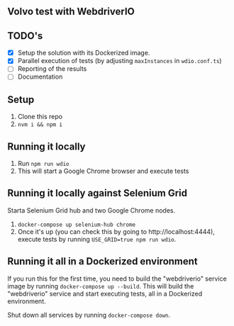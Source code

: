 ## Volvo test with WebdriverIO

## TODO's

- [x] Setup the solution with its Dockerized image.
- [x] Parallel execution of tests (by adjusting `maxInstances` in `wdio.conf.ts`)
- [ ] Reporting of the results
- [ ] Documentation

## Setup

1. Clone this repo
1. `nvm i && npm i`

## Running it locally

1. Run `npm run wdio`
1. This will start a Google Chrome browser and execute tests

## Running it locally against Selenium Grid

Starta Selenium Grid hub and two Google Chrome nodes.

1. `docker-compose up selenium-hub chrome`
1. Once it's up (you can check this by going to http://localhost:4444), execute tests by running `USE_GRID=true npm run wdio`.

## Running it all in a Dockerized environment

If you run this for the first time, you need to build the "webdriverio" service image by running `docker-compose up --build`. This will build the "webdriverio" service and start executing tests, all in a Dockerized environment.

Shut down all services by running `docker-compose down`.
